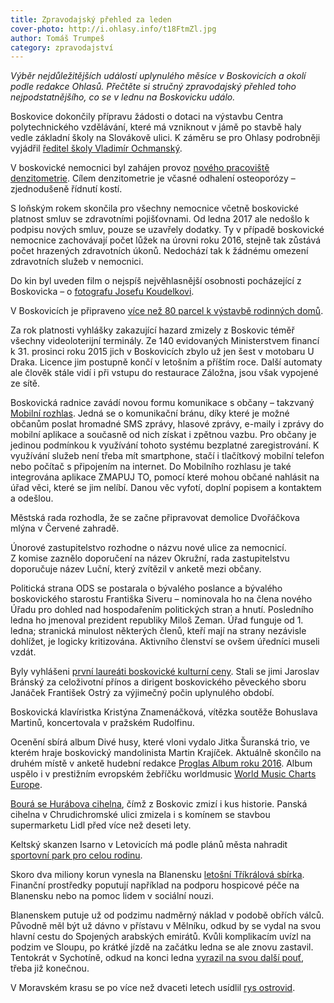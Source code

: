 ```yaml
---
title: Zpravodajský přehled za leden
cover-photo: http://i.ohlasy.info/t18FtmZl.jpg
author: Tomáš Trumpeš
category: zpravodajství
---
```


*Výběr nejdůležitějších událostí uplynulého měsíce v Boskovicích a okolí podle redakce Ohlasů. Přečtěte si stručný zpravodajský přehled toho nejpodstatnějšího, co se v lednu na Boskovicku událo.*

Boskovice dokončily přípravu žádosti o dotaci na výstavbu Centra polytechnického vzdělávání, které má vzniknout v jámě po stavbě haly vedle základní školy na Slovákově ulici. K záměru se pro Ohlasy podrobněji vyjádřil [ředitel školy Vladimír Ochmanský](http://www.ohlasy.info/clanky/2017/01/rozhovor-ochmansky.html).

V boskovické nemocnici byl zahájen provoz [nového pracoviště denzitometrie](http://boskovice.cz/zahajeni-provozu-denzitometru/d-29958/p1=1019). Cílem denzitometrie je včasné odhalení osteoporózy – zjednodušeně řídnutí kostí.

S loňským rokem skončila pro všechny nemocnice včetně boskovické platnost smluv se zdravotními pojišťovnami. Od ledna 2017 ale nedošlo k podpisu nových smluv, pouze se uzavřely dodatky. Ty v případě boskovické nemocnice zachovávají počet lůžek na úrovni roku 2016, stejně tak zůstává počet hrazených zdravotních úkonů. Nedochází tak k žádnému omezení zdravotních služeb v nemocnici.

Do kin byl uveden film o nejspíš nejvěhlasnější osobnosti pocházející z Boskovicka – o [fotografu Josefu Koudelkovi](http://www.ohlasy.info/clanky/2017/01/koudelka-dokument.html).

V Boskovicích je připraveno [více než 80 parcel k výstavbě rodinných domů](http://www.ohlasy.info/clanky/2017/01/realitni-boom.html).

Za rok platnosti vyhlášky zakazující hazard zmizely z Boskovic téměř všechny videoloterijní terminály. Ze 140 evidovaných Ministerstvem financí k 31. prosinci roku 2015 jich v Boskovicích zbylo už jen šest v motobaru U Draka. Licence jim postupně končí v letošním a příštím roce. Další automaty ale člověk stále vidí i při vstupu do restaurace Záložna, jsou však vypojené ze sítě.

Boskovická radnice zavádí novou formu komunikace s občany – takzvaný [Mobilní rozhlas](http://boskovice.cz/mobilni-rozhlas-je-vam-kdispozici/d-30088/p1=1019). Jedná se o komunikační bránu, díky které je možné občanům poslat hromadné SMS zprávy, hlasové zprávy, e-maily i zprávy do mobilní aplikace a současně od nich získat i zpětnou vazbu. Pro občany je jedinou podmínkou k využívání tohoto systému bezplatné zaregistrování. K využívání služeb není třeba mít smartphone, stačí i tlačítkový mobilní telefon nebo počítač s připojením na internet. Do Mobilního rozhlasu je také integrována aplikace ZMAPUJ TO, pomocí které mohou občané nahlásit na úřad věci, které se jim nelíbí. Danou věc vyfotí, doplní popisem a kontaktem a odešlou.

Městská rada rozhodla, že se začne připravovat demolice Dvořáčkova mlýna v Červené zahradě.

Únorové zastupitelstvo rozhodne o názvu nové ulice za nemocnicí. Z komise zaznělo doporučení na název Okružní, rada zastupitelstvu doporučuje název Luční, který zvítězil v anketě mezi občany.

Politická strana ODS se postarala o bývalého poslance a bývalého boskovického starostu Františka Siveru – nominovala ho na člena nového Úřadu pro dohled nad hospodařením politických stran a hnutí. Posledního ledna ho jmenoval prezident republiky Miloš Zeman. Úřad funguje od 1. ledna; stranická minulost některých členů, kteří mají na strany nezávisle dohlížet, je logicky kritizována. Aktivního členství se ovšem úředníci museli vzdát.

Byly vyhlášeni [první laureáti boskovické kulturní ceny](http://boskovice.cz/jaroslav-bransky-a-frantisek-ostry-obdrzeli-cenu-mesta-za-kulturu/d-30038/p1=1019). Stali se jimi Jaroslav Bránský za celoživotní přínos a dirigent boskovického pěveckého sboru Janáček František Ostrý za výjimečný počin uplynulého období.

Boskovická klavíristka Kristýna Znamenáčková, vítězka soutěže Bohuslava Martinů, koncertovala v pražském Rudolfinu.

Ocenění sbírá album Divé husy, které vloni vydalo Jitka Šuranská trio, ve kterém hraje boskovický mandolinista Martin Krajíček. Aktuálně skončilo na druhém místě v anketě hudební redakce [Proglas Album roku 2016](https://hudba.proglas.cz/noklasik/alternativni-hudba/anketa-album-roku-2016-prehled-nominovanych/). Album uspělo i v prestižním evropském žebříčku worldmusic [World Music Charts Europe](http://www.wmce.de/Year_2016.html).

[Bourá se Hurábova cihelna](http://boskovice.cz/hurabova-cihelna-mizi/d-30054/p1=1019), čímž z Boskovic zmizí i kus historie. Panská cihelna v Chrudichromské ulici zmizela i s komínem se stavbou supermarketu Lidl před více než deseti lety.

Keltský skanzen Isarno v Letovicích má podle plánů města nahradit [sportovní park pro celou rodinu](http://zrcadlo.net/clanky/Isarno-v-Letovicich-ma-nahradit-sportovni-park-pro-celou-rodinu-3586/).

Skoro dva miliony korun vynesla na Blanensku [letošní Tříkrálová sbírka](http://blanensky.denik.cz/zpravy_region/vytezek-trikralove-sbirky-opet-vzrostl-letos-poputuje-treba-na-hospicovou-peci-20170130.html). Finanční prostředky poputují například na podporu hospicové péče na Blanensku nebo na pomoc lidem v sociální nouzi.

Blanenskem putuje už od podzimu nadměrný náklad v podobě obřích válců. Původně měl být už dávno v přístavu v Mělníku, odkud by se vydal na svou hlavní cestu do Spojených arabských emirátů. Kvůli komplikacím uvízl na podzim ve Sloupu, po krátké jízdě na začátku ledna se ale znovu zastavil. Tentokrát v Sychotíně, odkud na konci ledna [vyrazil na svou další pouť](http://blanensky.denik.cz/zpravy_region/nadmerny-naklad-pro-cementarnu-v-dubaji-po-dvou-mesicich-opustil-blanensko-20170130.html), třeba již konečnou.

V Moravském krasu se po více než dvaceti letech usídlil [rys ostrovid](http://blanensky.denik.cz/zpravy_region/v-moravskem-krasu-se-usidlil-vzacny-rys-ostrovid-po-vic-nez-dvaceti-letech-20170113.html).

